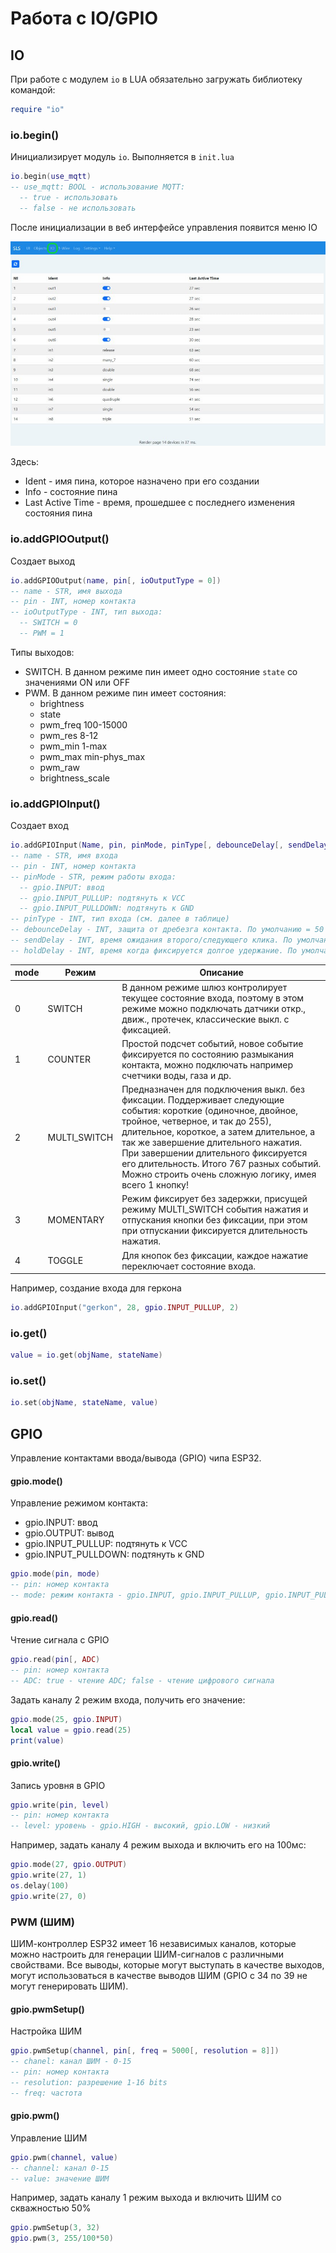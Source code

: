 # Работа с IO/GPIO

## IO

При работе с модулем `io` в LUA обязательно загружать библиотеку командой:

```lua
require "io"
```

### io.begin()

Инициализирует модуль `io`. Выполняется в `init.lua`

```lua
io.begin(use_mqtt)
-- use_mqtt: BOOL - использование MQTT:
  -- true - использовать
  -- false - не использовать
```

После инициализации в веб интерфейсе управления появится меню IO

![](/img/io_web.png)

Здесь:

- Ident - имя пина, которое назначено при его создании
- Info - состояние пина
- Last Active Time - время, прошедшее с последнего изменения состояния пина

### io.addGPIOOutput()

Создает выход

```lua
io.addGPIOOutput(name, pin[, ioOutputType = 0])
-- name - STR, имя выхода
-- pin - INT, номер контакта
-- ioOutputType - INT, тип выхода:
  -- SWITCH = 0
  -- PWM = 1
```

Типы выходов:

- SWITCH. В данном режиме пин имеет одно состояние `state` со значениями ON или OFF 
- PWM. В данном режиме пин имеет состояния:
  - brightness
  - state
  - pwm_freq 100-15000
  - pwm_res 8-12
  - pwm_min 1-max
  - pwm_max min-phys_max
  - pwm_raw
  - brightness_scale

### io.addGPIOInput()

Создает вход

```lua
io.addGPIOInput(Name, pin, pinMode, pinType[, debounceDelay[, sendDelay[, holdDelay]]])
-- name - STR, имя входа
-- pin - INT, номер контакта
-- pinMode - STR, режим работы входа:
  -- gpio.INPUT: ввод
  -- gpio.INPUT_PULLUP: подтянуть к VCC
  -- gpio.INPUT_PULLDOWN: подтянуть к GND
-- pinType - INT, тип входа (см. далее в таблице)
-- debounceDelay - INT, защита от дребезга контакта. По умолчанию = 50 мс
-- sendDelay - INT, время ожидания второго/следующего клика. По умолчанию = 300 мс
-- holdDelay - INT, время когда фиксируется долгое удержание. По умолчанию = 1000 мс
```

| mode | Режим | Описание |
| - | - | - |
| 0 | SWITCH | В данном режиме шлюз контролирует текущее состояние входа, поэтому в этом режиме можно подключать датчики откр., движ., протечек, классические выкл. с фиксацией. |
| 1 | COUNTER | Простой подсчет событий, новое событие фиксируется по состоянию размыкания контакта, можно подключать например счетчики воды, газа и др. |
| 2 | MULTI_SWITCH | Предназначен для подключения выкл. без фиксации. Поддерживает следующие события: короткие (одиночное, двойное, тройное, четверное, и так до 255), длительное, короткое, а затем длительное, а так же завершение длительного нажатия. При завершении длительного фиксируется его длительность. Итого 767 разных событий. Можно строить очень сложную логику, имея всего 1 кнопку! |
| 3 | MOMENTARY | Режим фиксирует без задержки, присущей режиму MULTI_SWITCH события нажатия и отпускания кнопки без фиксации, при этом при отпускании фиксируется длительность нажатия. |
| 4 | TOGGLE | Для кнопок без фиксации, каждое нажатие переключает состояние входа. |                                                       
Например, создание входа для геркона

```lua
io.addGPIOInput("gerkon", 28, gpio.INPUT_PULLUP, 2)
```

### io.get()

```lua
value = io.get(objName, stateName)
```

### io.set()

```lua
io.set(objName, stateName, value)
```


## GPIO

Управление контактами ввода/вывода (GPIO) чипа ESP32.

#### gpio.mode()

Управление режимом контакта:

- gpio.INPUT: ввод
- gpio.OUTPUT: вывод
- gpio.INPUT_PULLUP: подтянуть к VCC
- gpio.INPUT_PULLDOWN: подтянуть к GND

```lua
gpio.mode(pin, mode)
-- pin: номер контакта
-- mode: режим контакта - gpio.INPUT, gpio.INPUT_PULLUP, gpio.INPUT_PULLDOWN, gpio.OUTPUT
```

#### gpio.read()

Чтение сигнала с GPIO

```lua
gpio.read(pin[, ADC)
-- pin: номер контакта
-- ADC: true - чтение ADC; false - чтение цифрового сигнала
```

Задать каналу 2 режим входа, получить его значение:

```lua
gpio.mode(25, gpio.INPUT)
local value = gpio.read(25)
print(value)
```

#### gpio.write()

Запись уровня в GPIO

```lua
gpio.write(pin, level)
-- pin: номер контакта
-- level: уровень - gpio.HIGH - высокий, gpio.LOW - низкий
```

Например, задать каналу 4 режим выхода и включить его на 100мс:

```lua
gpio.mode(27, gpio.OUTPUT)
gpio.write(27, 1)
os.delay(100)
gpio.write(27, 0)
```

### PWM (ШИМ)

ШИМ-контроллер ESP32 имеет 16 независимых каналов, которые можно настроить для генерации ШИМ-сигналов с различными свойствами. Все выводы, которые могут выступать в качестве выходов, могут использоваться в качестве выводов ШИМ (GPIO с 34 по 39 не могут генерировать ШИМ).

#### gpio.pwmSetup()

Настройка ШИМ

```lua
gpio.pwmSetup(channel, pin[, freq = 5000[, resolution = 8]])
-- chanel: канал ШИМ - 0-15
-- pin: номер контакта
-- resolution: разрешение 1-16 bits
-- freq: частота
```

#### gpio.pwm()

Управление ШИМ

```lua
gpio.pwm(channel, value)
-- channel: канал 0-15
-- value: значение ШИМ
```

Например, задать каналу 1 режим выхода и включить ШИМ со скважностью 50%

```lua
gpio.pwmSetup(3, 32)
gpio.pwm(3, 255/100*50)
```
